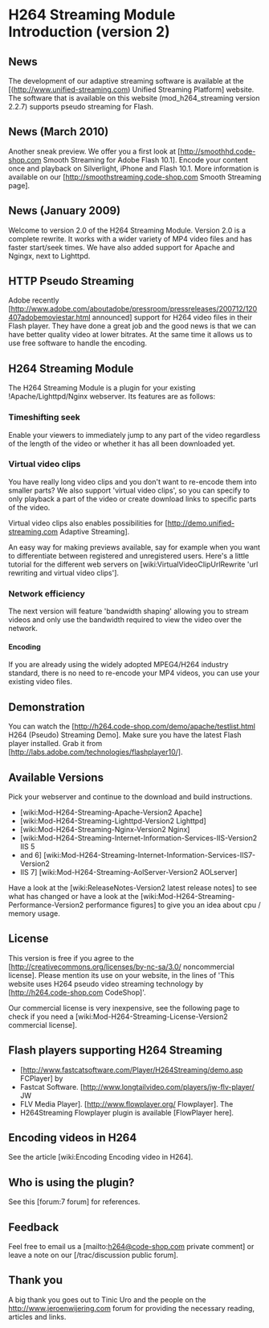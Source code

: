 # H264 Streaming Module Introduction (version 2)

## News

The development of our adaptive streaming software is available at the
[(http://www.unified-streaming.com) Unified Streaming Platform] website. The
software that is available on this website (mod_h264_streaming version 2.2.7)
supports pseudo streaming for Flash. 

## News (March 2010)

Another sneak preview. We offer you a first look at
[http://smoothhd.code-shop.com Smooth Streaming for Adobe Flash 10.1]. Encode
your content once and playback on Silverlight, iPhone and Flash 10.1. More
information is available on our [http://smoothstreaming.code-shop.com Smooth
Streaming page].

## News (January 2009)

Welcome to version 2.0 of the H264 Streaming Module. Version 2.0 is a complete
rewrite. It works with a wider variety of MP4 video files and has faster
start/seek times. We have also added support for Apache and Ngingx, next to
Lighttpd.

## HTTP Pseudo Streaming

Adobe recently
[http://www.adobe.com/aboutadobe/pressroom/pressreleases/200712/120407adobemoviestar.html
announced] support for H264 video files in their Flash player. They have done a
great job and the good news is that we can have better quality video at lower
bitrates. At the same time it allows us to use free software to handle the
encoding.

## H264 Streaming Module

The H264 Streaming Module is a plugin for your existing !Apache/Lighttpd/Nginx
webserver. Its features are as follows:

### Timeshifting seek

Enable your viewers to immediately jump to any part of the video regardless of
the length of the video or whether it has all been downloaded yet.

### Virtual video clips

You have really long video clips and you don't want to re-encode them into
smaller parts? We also support 'virtual video clips', so you can specify to only
playback a part of the video or create download links to specific parts of the
video.

Virtual video clips also enables possibilities for
[http://demo.unified-streaming.com Adaptive Streaming].

An easy way for making previews available, say for example when you want to
differentiate between registered and unregistered users. Here's a little
tutorial for the different web servers on [wiki:VirtualVideoClipUrlRewrite 'url
rewriting and virtual video clips'].

### Network efficiency 

The next version will feature 'bandwidth shaping' allowing you to stream videos
and only use the bandwidth required to view the video over the network.

#### Encoding

If you are already using the widely adopted MPEG4/H264 industry standard, there
is no need to re-encode your MP4 videos, you can use your existing video files.

## Demonstration

You can watch the [http://h264.code-shop.com/demo/apache/testlist.html H264
(Pseudo) Streaming Demo]. Make sure you have the latest Flash player installed.
Grab it from [http://labs.adobe.com/technologies/flashplayer10/].

## Available Versions

Pick your webserver and continue to the download and build instructions.

  * [wiki:Mod-H264-Streaming-Apache-Version2 Apache]
  * [wiki:Mod-H264-Streaming-Lighttpd-Version2 Lighttpd]
  * [wiki:Mod-H264-Streaming-Nginx-Version2 Nginx]
  * [wiki:Mod-H264-Streaming-Internet-Information-Services-IIS-Version2 IIS 5
  * and 6] [wiki:Mod-H264-Streaming-Internet-Information-Services-IIS7-Version2
  * IIS 7] [wiki:Mod-H264-Streaming-AolServer-Version2 AOLserver]

Have a look at the [wiki:ReleaseNotes-Version2 latest release notes] to see what
has changed or have a look at the [wiki:Mod-H264-Streaming-Performance-Version2
performance figures] to give you an idea about cpu / memory usage.

## License

This version is free if you agree to the
[http://creativecommons.org/licenses/by-nc-sa/3.0/ noncommercial license].
Please mention its use on your website, in the lines of 'This website uses H264
pseudo video streaming technology by [http://h264.code-shop.com CodeShop]'.

Our commercial license is very inexpensive, see the following page to check if
you need a [wiki:Mod-H264-Streaming-License-Version2 commercial license].

## Flash players supporting H264 Streaming

  * [http://www.fastcatsoftware.com/Player/H264Streaming/demo.asp FCPlayer] by
  * Fastcat Software.  [http://www.longtailvideo.com/players/jw-flv-player/ JW
  * FLV Media Player].  [http://www.flowplayer.org/ Flowplayer]. The
  * H264Streaming Flowplayer plugin is available [FlowPlayer here].

## Encoding videos in H264

See the article [wiki:Encoding Encoding video in H264].

## Who is using the plugin?

See this [forum:7 forum] for references.

## Feedback

Feel free to email us a [mailto:h264@code-shop.com private comment] or leave a
note on our [/trac/discussion public forum].

## Thank you

A big thank you goes out to Tinic Uro and the people on the
http://www.jeroenwijering.com forum for providing the necessary reading,
articles and links.


